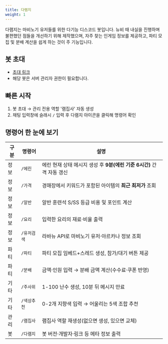 ```yaml
---
title: 다램지
weight: 1
---
```

다램지는 마비노기 유저들를 위한 다기능 디스코드 봇입니다. 뉴비 때 내실을 진행하며 불편했던 점들을 개선하기 위해 제작했으며, 자주 찾는 인게임 정보를 제공하고, 파티 모집 및 분배 계산을 쉽게 하는 것이 주 기능입니다.
## 봇 초대
- [초대 링크](https://discord.com/oauth2/authorize?client_id=1332274281299841094)
- 해당 봇은 서버 관리자 권한이 필요합니다.
## 빠른 시작
1. 봇 초대 → 관리 전용 역할 '램집사' 자동 생성
2. 채팅 입력창에 슬래시 `/` 입력 후 다램지 아이콘을 클릭해 명령어 확인
## 명령어 한 눈에 보기
| 구분     | 명령어       | 설명                                                                                                   |
|----------|-------------|--------------------------------------------------------------------------------------------|
| 정보     | `/에린`       | 에린 현재 상태 메시지 생성 후 **9분(에린 기준 6시간)** 간격 자동 갱신              |
| 정보     | `/가격`       | 경매장에서 키워드가 포함된 아이템의 **최근 최저가** 조회                             |
| 정보     | `/알반`       | 알반 훈련석 S/SS 등급 비용 및 포인트 계산                                                  |
| 정보     | `/요리`       | 입력한 요리의 재료·비율 출력                                                                    |
| 정보     | `/유저검색`   | 라바뉴 API로 마비노기 유저·아르카나 정보 조회                                           |
| 파티     | `/파티`       | 파티 모집 임베드+스레드 생성, 참가/대기 버튼 제공                                       |
| 파티     | `/분배`       | 금액·인원 입력 → 분배 금액 계산(수수료·쿠폰 반영)                                        |
| 기타     | `/주사위`     | 1-100 난수 생성, 10분 뒤 메시지 만료                                                        |
| 기타     | `/색상추천`   | 0-2개 지향색 입력 → 어울리는 5색 조합 추천                                              |
| 관리     | `/램집사`     | 램집사 역할 재생성(없으면 생성, 있으면 교체)                                              |
| 봇        | `/다램지`     | 봇 버전·개발자·링크 등 메타 정보 출력                                                        |
